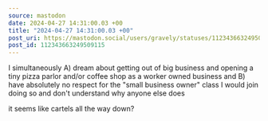 ```yaml
---
source: mastodon
date: 2024-04-27 14:31:00.03 +00
title: "2024-04-27 14:31:00.03 +00"
post_uri: https://mastodon.social/users/gravely/statuses/112343663249509115
post_id: 112343663249509115
---
```

I simultaneously A) dream about getting out of big business and opening a tiny pizza parlor and/or coffee shop as a worker owned business and B) have absolutely no respect for the "small business owner" class I would join doing so and don't understand why anyone else does

it seems like cartels all the way down?


